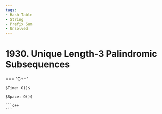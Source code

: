 ```yaml
---
tags:
- Hash Table
- String
- Prefix Sum
- Unsolved
---
```



# 1930. Unique Length-3 Palindromic Subsequences

=== "C++"

    $Time: O()$

    $Space: O()$

    ```c++
    ```